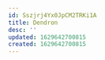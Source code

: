 ```yaml
---
id: Sszjrj4Yx0JpCM2TRKi1A
title: Dendron
desc: ''
updated: 1629642700815
created: 1629642700815
---
```


